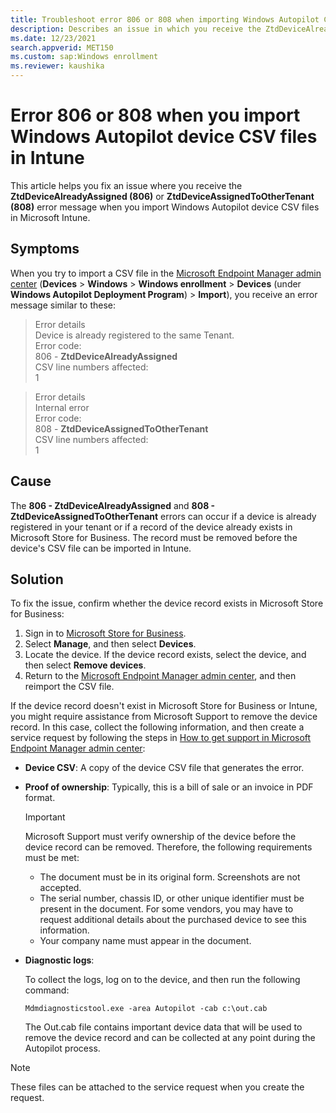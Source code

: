 ```yaml
---
title: Troubleshoot error 806 or 808 when importing Windows Autopilot CSV files
description: Describes an issue in which you receive the ZtdDeviceAlreadyAssigned (806) or ZtdDeviceAssignedToOtherTenant (808) error message when you import Windows Autopilot device CSV files in Microsoft Intune.
ms.date: 12/23/2021
search.appverid: MET150
ms.custom: sap:Windows enrollment
ms.reviewer: kaushika
---
```

# Error 806 or 808 when you import Windows Autopilot device CSV files in Intune

This article helps you fix an issue where you receive the **ZtdDeviceAlreadyAssigned (806)** or **ZtdDeviceAssignedToOtherTenant (808)** error message when you import Windows Autopilot device CSV files in Microsoft Intune.

## Symptoms

When you try to import a CSV file in the [Microsoft Endpoint Manager admin center](https://go.microsoft.com/fwlink/?linkid=2109431) (**Devices** > **Windows** > **Windows enrollment** > **Devices** (under **Windows Autopilot Deployment Program**) > **Import**), you receive an error message similar to these:

> Error details  
> Device is already registered to the same Tenant.  
> Error code:  
> 806 - **ZtdDeviceAlreadyAssigned**  
> CSV line numbers affected:  
> 1

> Error details  
> Internal error  
> Error code:  
> 808 - **ZtdDeviceAssignedToOtherTenant**  
> CSV line numbers affected:  
> 1

## Cause

The **806 - ZtdDeviceAlreadyAssigned** and **808 - ZtdDeviceAssignedToOtherTenant** errors can occur if a device is already registered in your tenant or if a record of the device already exists in Microsoft Store for Business. The record must be removed before the device's CSV file can be imported in Intune.

## Solution

To fix the issue, confirm whether the device record exists in Microsoft Store for Business:

1. Sign in to [Microsoft Store for Business](https://businessstore.microsoft.com/).
1. Select **Manage**, and then select **Devices**.
1. Locate the device. If the device record exists, select the device, and then select **Remove devices**.
1. Return to the [Microsoft Endpoint Manager admin center](https://go.microsoft.com/fwlink/?linkid=2109431), and then reimport the CSV file.

If the device record doesn't exist in Microsoft Store for Business or Intune, you might require assistance from Microsoft Support to remove the device record. In this case, collect the following information, and then create a service request by following the steps in [How to get support in Microsoft Endpoint Manager admin center](/mem/intune/fundamentals/get-support):

- **Device CSV**: A copy of the device CSV file that generates the error.
- **Proof of ownership**: Typically, this is a bill of sale or an invoice in PDF format.

  > [!IMPORTANT]
  > Microsoft Support must verify ownership of the device before the device record can be removed. Therefore, the following requirements must be met:
  >
  > - The document must be in its original form. Screenshots are not accepted.
  > - The serial number, chassis ID, or other unique identifier must be present in the document. For some vendors, you may have to request additional details about the purchased device to see this information.
  > - Your company name must appear in the document.

- **Diagnostic logs**:

    To collect the logs, log on to the device, and then run the following command:

    ```console
    Mdmdiagnosticstool.exe -area Autopilot -cab c:\out.cab
    ```

    The Out.cab file contains important device data that will be used to remove the device record and can be collected at any point during the Autopilot process.

> [!NOTE]
> These files can be attached to the service request when you create the request.
